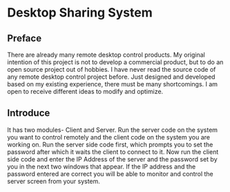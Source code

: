 
# Desktop Sharing System
## Preface
There are already many remote desktop control products. My original intention of this project is not to develop a commercial product, but to do an open source project out of hobbies. I have never read the source code of any remote desktop control project before. Just designed and developed based on my existing experience, there must be many shortcomings. I am open to receive different ideas to modify and optimize.
## Introduce
It has two modules- Client and Server.
Run the server code on the system you want to control remotely and the client code on the system you are working on. Run the server side code first, which prompts you to set the password after which it waits the client to connect to it. 
Now run the client side code and enter the IP Address of the server and the password set by you in the next two windows that appear. If the IP address and the password entered are correct you will be able to monitor and control the server screen from your system.
